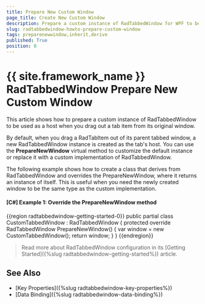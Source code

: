 ```yaml
---
title: Prepare New Custom Window
page_title: Create New Custom Window
description: Prepare a custom instance of RadTabbedWindow for WPF to be used as a host when you drag out a tab item from its original window.
slug: radtabbedwindow-howto-prepare-custom-window
tags: preparenewwindow,inherit,derive
published: True
position: 0
---
```


# {{ site.framework_name }} RadTabbedWindow Prepare New Custom Window

This article shows how to prepare a custom instance of RadTabbedWindow to be used as a host when you drag out a tab item from its original window.

By default, when you drag a RadTabItem out of its parent tabbed window, a new RadTabbedWindow instance is created as the tab's host. You can use the __PrepareNewWindow__ virtual method to customize the default instance or replace it with a custom implementation of RadTabbedWindow.

The following example shows how to create a class that derives from RadTabbedWindow and overrides the PrepareNewWindow, where it returns an instance of itself. This is useful when you need the newly created window to be the same type as the custom implementation.

#### __[C#] Example 1: Override the PrepareNewWindow method__  
{{region radtabbedwindow-getting-started-0}}
	public partial class CustomTabbedWindow : RadTabbedWindow
	{
		protected override RadTabbedWindow PrepareNewWindow()
		{
			var window = new CustomTabbedWindow();
			return window;
		}
	}
{{endregion}}

> Read more about RadTabbedWindow configuration in its [Getting Started]({%slug radtabbedwindow-getting-started%}) article.

## See Also  
* [Key Properties]({%slug radtabbedwindow-key-properties%})
* [Data Binding]({%slug radtabbedwindow-data-binding%})
